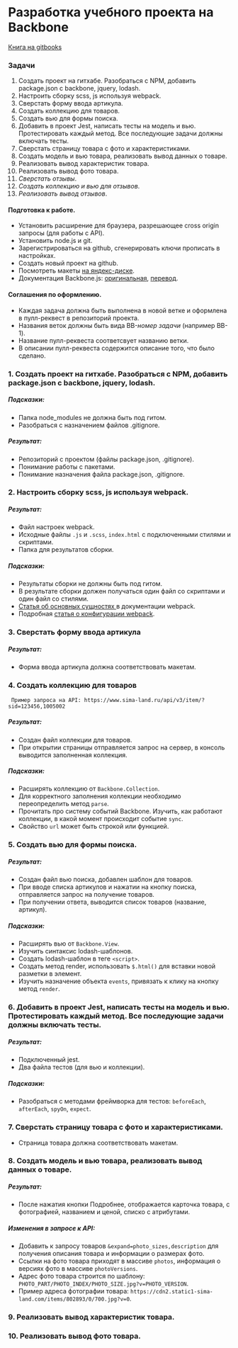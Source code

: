 # Разработка учебного проекта на Backbone
[Книга на gitbooks](https://ilya-matrosov.gitbook.io/backbone-intern-tasks/)

### Задачи

1. Создать проект на гитхабе. Разобраться с NPM, добавить package.json с backbone, jquery, lodash.
2. Настроить сборку scss, js используя webpack.
3. Сверстать форму ввода артикула.
4. Создать коллекцию для товаров.
5. Создать вью для формы поиска.
6. Добавить в проект Jest, написать тесты на модель и вью. Протестировать каждый метод. Все последующие задачи должны включать тесты.
7. Сверстать страницу товара с фото и характеристиками.
8. Создать модель и вью товара, реализовать вывод данных о товаре.
9. Реализовать вывод характеристик товара.
10. Реализовать вывод фото товара.
11. *Сверстать отзывы*.
12. *Создать коллекцию и вью для отзывов*.
13. *Реализовать вывод отзывов*.


#### Подготовка к работе.

- Установить расширение для браузера, разрешающее cross origin запросы (для работы с API).
- Установить node.js и git.
- Зарегистрироваться на github, сгенерировать ключи прописать в настройках.
- Создать новый проект на github.
- Посмотреть макеты [на яндекс-диске](https://yadi.sk/d/WIR1yuyI3a6GWQ).
- Документация Backbone.js: [оригинальная](https://backbonejs.org/), [перевод](http://backbonejs.ru/).

#### Соглашения по оформлению.

+ Каждая задача должна быть выполнена в новой ветке и оформлена в пулл-реквест в репозиторий проекта.
+ Названия веток должны быть вида BB-*номер задачи* (например BB-1).
+ Название пулл-реквеста соответсвует названию ветки.  
+ В описании пулл-реквеста содержится описание того, что было сделано.


### 1. Создать проект на гитхабе. Разобраться с NPM, добавить package.json с backbone, jquery, lodash.

##### Подсказки:
- Папка node_modules не должна быть под гитом.
- Разобраться с назначением файлов .gitignore.

##### Результат: 
- Репозиторий с проектом (файлы package.json, .gitignore).
- Понимание работы с пакетами.
- Понимание назначения файла package.json, .gitignore.


### 2. Настроить сборку scss, js используя webpack.

##### Результат: 
- Файл настроек webpack.
- Исходные файлы `.js` и `.scss`, `index.html` с подключенными стилями и скриптами.
- Папка для результатов сборки.

##### Подсказки:
- Результаты сборки не должны быть под гитом.
- В результате сборки должен получаться один файл со скриптами и один файл со стилями.
- [Статья об основных сущностях ](https://webpack.js.org/concepts/) в документации webpack.
- Подробная [статья о конфигурации webpack](https://tproger.ru/translations/configure-webpack4/).


### 3. Сверстать форму ввода артикула

##### Результат:
- Форма ввода артикула должна соответствовать макетам.


### 4. Создать коллекцию для товаров 
     Пример запроса на API: https://www.sima-land.ru/api/v3/item/?sid=123456,1005002

##### Результат:
- Создан файл коллекции для товаров.
- При открытии страницы отправляется запрос на сервер, в консоль выводится заполненная коллекция.

##### Подсказки:
- Расширять коллекцию от `Backbone.Collection`.
- Для корректного заполнения коллекции необходимо переопределить метод `parse`.
- Прочитать про систему событий Backbone. Изучить, как работают коллекции, в какой момент происходит событие `sync`.  
- Свойство `url` может быть строкой или функцией.


### 5. Создать вью для формы поиска.

##### Результат:
- Создан файл вью поиска, добавлен шаблон для товаров.
- При вводе списка артикулов и нажатии на кнопку поиска, отправляется запрос на получение товаров.
- При получении ответа, выводится список товаров (название, артикул).

##### Подсказки:
- Расширять вью от `Backbone.View`.
- Изучить синтаксис lodash-шаблонов.
- Создать lodash-шаблон в теге `<script>`.
- Создать метод render, использовать `$.html()` для вставки новой разметки в элемент.
- Изучить назначение объекта `events`, привязать к клику на кнопку метод `render`.


### 6. Добавить в проект Jest, написать тесты на модель и вью. Протестировать каждый метод. Все последующие задачи должны включать тесты.

##### Результат:
- Подключенный jest.
- Два файла тестов (для вью и коллекции).

##### Подсказки:
- Разобраться с методами фреймворка для тестов: `beforeEach`, `afterEach`, `spyOn`, `expect`.


### 7. Сверстать страницу товара с фото и характеристиками.
- Страница товара должна соответствовать макетам.


### 8. Создать модель и вью товара, реализовать вывод данных о товаре.

##### Результат:
- После нажатия кнопки Подробнее, отображается карточка товара, с фотографией, названием и ценой, списко с атрибутами.

##### Изменения в запросе к API:
- Добавить к запросу товаров `&expand=photo_sizes,description` для получения описания товара и информации о размерах фото.
- Ссылки на фото товара приходят в массиве `photos`, информация о версиях фото в массиве `photoVersions`.
- Адрес фото товара строится по шаблону:
`PHOTO_PART/PHOTO_INDEX/PHOTO_SIZE.jpg?v=PHOTO_VERSION`.
- Пример адреса фотографии товара:
`https://cdn2.static1-sima-land.com/items/802893/0/700.jpg?v=0`.


### 9. Реализовать вывод характеристик товара.


### 10. Реализовать вывод фото товара.